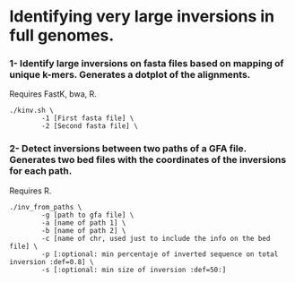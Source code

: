 # Identifying very large inversions in full genomes.

### 1- Identify large inversions on fasta files based on mapping of unique k-mers. Generates a dotplot of the alignments. 
Requires  FastK, bwa, R.
```
./kinv.sh \
        -1 [First fasta file] \
        -2 [Second fasta file] \
```

### 2- Detect inversions between two paths of a GFA file. Generates two bed files with the coordinates of the inversions for each path.  
Requires R.

```
./inv_from_paths \
        -g [path to gfa file] \
        -a [name of path 1] \
        -b [name of path 2] \
        -c [name of chr, used just to include the info on the bed file] \
        -p [:optional: min percentaje of inverted sequence on total inversion :def=0.8] \
        -s [:optional: min size of inversion :def=50:]
```